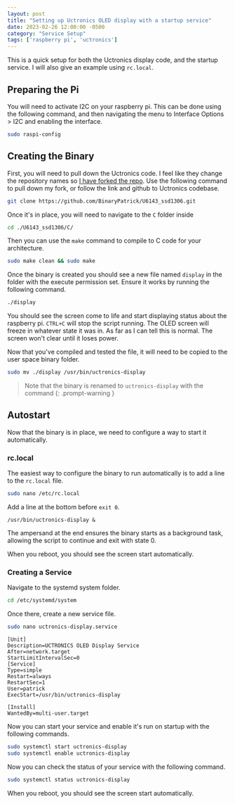 ```yaml
---
layout: post
title: "Setting up Uctronics OLED display with a startup service"
date: 2023-02-26 12:00:00 -0500
category: "Service Setup"
tags: ['raspberry pi', 'uctronics']
---
```


This is a quick setup for both the Uctronics display code, and the startup service. I will also give an example using `rc.local`.

<!--more-->

## Preparing the Pi

You will need to activate I2C on your raspberry pi. This can be done using the following command, and then navigating the menu to Interface Options > I2C and enabling the interface.

```bash
sudo raspi-config
```

## Creating the Binary

First, you will need to pull down the Uctronics code. I feel like they change the repository names so [I have forked the repo](https://github.com/BinaryPatrick/U6143_ssd1306). Use the following command to pull down my fork, or follow the link and github to Uctronics codebase.

```bash
git clone https://github.com/BinaryPatrick/U6143_ssd1306.git
```

Once it's in place, you will need to navigate to the `C` folder inside

```bash
cd ./U6143_ssd1306/C/
```

Then you can use the `make` command to compile to C code for your architecture.

```bash
sudo make clean && sudo make
```

Once the binary is created you should see a new file named `display` in the folder with the execute permission set. Ensure it works by running the following command.

```bash
./display
```

You should see the screen come to life and start displaying status about the raspberry pi. `CTRL+C` will stop the script running. The OLED screen will freeze in whatever state it was in. As far as I can tell this is normal. The screen won't clear until it loses power.

Now that you've compiled and tested the file, it will need to be copied to the user space binary folder.

```bash
sudo mv ./display /usr/bin/uctronics-display
```

> Note that the binary is renamed to `uctronics-display` with the command
{: .prompt-warning }

## Autostart

Now that the binary is in place, we need to configure a way to start it automatically.

### rc.local

The easiest way to configure the binary to run automatically is to add a line to the `rc.local` file.

```bash
sudo nano /etc/rc.local
```

Add a line at the bottom before `exit 0`.

```text
/usr/bin/uctronics-display &
```

The ampersand at the end ensures the binary starts as a background task, allowing the script to continue and exit with state 0.

When you reboot, you should see the screen start automatically.

### Creating a Service

Navigate to the systemd system folder.

```bash
cd /etc/systemd/system
```

Once there, create a new service file.

```bash
sudo nano uctronics-display.service
```

```text
[Unit]
Description=UCTRONICS OLED Display Service
After=network.target
StartLimitIntervalSec=0
[Service]
Type=simple
Restart=always
RestartSec=1
User=patrick
ExecStart=/usr/bin/uctronics-display

[Install]
WantedBy=multi-user.target
```

Now you can start your service and enable it's run on startup with the following commands.

```bash
sudo systemctl start uctronics-display
sudo systemctl enable uctronics-display
```

Now you can check the status of your service with the following command.

```bash
sudo systemctl status uctronics-display
```

When you reboot, you should see the screen start automatically.
